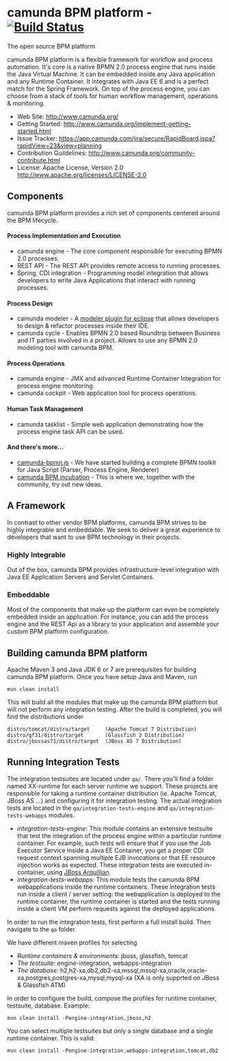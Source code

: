 camunda BPM platform - [![Build Status](https://buildhive.cloudbees.com/job/camunda/job/camunda-bpm-platform/badge/icon)](https://buildhive.cloudbees.com/job/camunda/job/camunda-bpm-platform/)
====================

The open source BPM platform

camunda BPM platform is a flexible framework for workflow and process automation. It's core is a native BPMN 2.0 process engine that runs inside the Java Virtual Machine. It can be embedded inside any Java application and any Runtime Container. It integrates with Java EE 6 and is a perfect match for the Spring Framework. On top of the process engine, you can choose from a stack of tools for human workflow management, operations & monitoring.

* Web Site: http://www.camunda.org/
* Getting Started: http://www.camunda.org/implement-getting-started.html
* Issue Tracker: https://app.camunda.com/jira/secure/RapidBoard.jspa?rapidView=23&view=planning
* Contribution Guildelines: http://www.camunda.org/community-contribute.html
* License: Apache License, Version 2.0  http://www.apache.org/licenses/LICENSE-2.0

Components
----------

camunda BPM platform provides a rich set of components centered around the BPM lifecycle. 

#### Process Implementation and Execution
 * camunda engine - The core component responsible for executing BPMN 2.0 processes.
 * REST API - The REST API provides remote access to running processes.
 * Spring, CDI integration - Programming model integration that allows developers to write Java Applications that interact with running processes.

#### Process Design
 * camunda modeler - A [modeler plugin for eclipse](https://github.com/camunda/camunda-modeler) that allows developers to design & refactor processes inside their IDE.
 * camunda cycle - Enables BPMN 2.0 based Roundtrip between Business and IT parties involved in a project. Allows to use any BPMN 2.0 modeling tool with camunda BPM.

#### Process Operations
 * camunda engine - JMX and advanced Runtime Container Integration for process engine monitoring.
 * camunda cockpit - Web application tool for process operations.

#### Human Task Management
 * camunda tasklist - Simple web application demonstrating how the process engine task API can be used.
 
#### And there's more...

 * [camunda-bpmn.js](https://github.com/camunda/camunda-bpmn.js) - We have started building a complete BPMN toolkit for Java Script (Parser, Process Engine, Renderer)
 * [camunda BPM incubation](https://github.com/camunda/camunda-bpm-incubation) - This is where we, together with the community, try out new ideas.


A Framework
----------
In contrast to other vendor BPM platforms, camunda BPM strives to be highly integrable and embeddable. We seek to deliver a great experience to developers that want to use BPM technology in their projects.

### Highly Integrable
Out of the box, camunda BPM provides infrastructure-level integration with Java EE Application Servers and Servlet Containers.

### Embeddable
Most of the components that make up the platform can even be completely embedded inside an application. For instance, you can add the process engine and the REST Api as a library to your application and assemble your custom BPM platform configuration.


Building camunda BPM platform
----------
Apache Maven 3 and Java JDK 6 or 7 are prerequisites for building camunda BPM platform. Once you have setup Java and Maven, run

    mvn clean install

This will build all the modules that make up the camunda BPM platform but will not perform any integration testing. After the build is completed, you will find the distributions under

    distro/tomcat/distro/target     (Apache Tomcat 7 Distribution)
    distro/gf31/distro/target       (Glassfish 3 Distribution)
    distro/jbossas71/distro/target  (JBoss AS 7 Distribution)

Running Integration Tests
----------
The integration testsuites are located under `qa/`. There you'll find a folder named XX-runtime for each server runtime we support. These projects are responsible for taking a runtime container distribution (ie. Apache Tomcat, JBoss AS ...) and configuring it for integration testing. The actual integration tests are located in the `qa/integration-tests-engine` and `qa/integration-tests-webapps` modules. 
 * *integration-tests-engine*: This module contains an extensive testsuite that test the integration of the process engine within a particular runtime container. For example, such tests will ensure that if you use the Job Executor Service inside a Java EE Container, you get a proper CDI request context spanning multiple EJB invocations or that EE resource injection works as expected. These integration tests are executed in-container, using [JBoss Arquillian](http://arquillian.org/).
 * *integration-tests-webapps*: This module tests the camunda BPM webapplications inside the runtime containers. These integration tests run inside a client / server setting: the webapplication is deployed to the runtime container, the runtime container is started and the tests running inside a client VM perform requests against the deployed applications.

In order to run the integration tests, first perform a full install build. Then navigate to the `qa` folder. 

We have different maven profiles for selecting 
* *Runtime containers & environments*: jboss, glassfish, tomcat
* *The testsuite*: engine-integration, webapps-integration
* *The database*: h2,h2-xa,db2,db2-xa,mssql,mssql-xa,oracle,oracle-xa,postgres,postgres-xa,mysql,mysql-xa (XA is only supprted on JBoss & Glassfish ATM)

In order to configure the build, compose the profiles for runtime container, testsuite, database. Example:

    mvn clean install -Pengine-integration,jboss,h2
    
You can select multiple testsuites but only a single database and a single runtime container. This is valid:

    mvn clean install -Pengine-integration,webapps-integration,tomcat,db2
